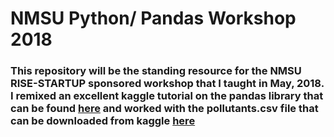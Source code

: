 # NMSU Python/ Pandas Workshop 2018
### This repository will be the standing resource for the NMSU RISE-STARTUP sponsored workshop that I taught in May, 2018.  I remixed an excellent kaggle tutorial on the pandas library that can be found [here](https://www.kaggle.com/residentmario/indexing-selecting-assigning) and worked with the pollutants.csv file that can be downloaded from kaggle [here](https://www.kaggle.com/sohier/mussel-watch/data)
